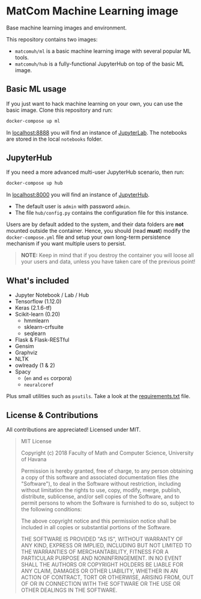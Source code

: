 # MatCom Machine Learning image

Base machine learning images and environment.

This repository contains two images:
* `matcomuh/ml` is a basic machine learning image with several popular ML tools.
* `matcomuh/hub` is a fully-functional JupyterHub on top of the basic ML image.

## Basic ML usage

If you just want to hack machine learning on your own, you can use the basic image.
Clone this repository and run:

```bash
docker-compose up ml
```

In [localhost:8888](http://localhost:8888) you will find an instance of [JupyterLab](https://github.com/jupyterlab/jupyterlab).
The notebooks are stored in the local `notebooks` folder.

## JupyterHub

If you need a more advanced multi-user JupyterHub scenario, then run:

```bash
docker-compose up hub
```

In [localhost:8000](http://localhost:8000) you will find an instance of [JupyterHub](https://github.com/jupyterhub/jupyterhub).
* The default user is `admin` with password `admin`.
* The file `hub/config.py` contains the configuration file for this instance.

Users are by default added to the system, and their data folders are **not** mounted outside the container.
Hence, you should (read **must**) modify the `docker-compose.yml` file and setup your own long-term persistence mechanism if you want multiple users to persist.

> **NOTE:** Keep in mind that if you destroy the container you will loose all your users and data, unless you have taken care of the previous point!

## What's included

* Jupyter Notebook / Lab / Hub
* Tensorflow (1.12.0)
* Keras (2.1.6-tf)
* Scikit-learn (0.20)
  * hmmlearn
  * sklearn-crfsuite
  * seqlearn
* Flask & Flask-RESTful
* Gensim
* Graphviz
* NLTK
* owlready (1 & 2)
* Spacy
  * (`en` and `es` corpora)
  * `neuralcoref`

Plus small utilities such as `psutils`. Take a look at the [requirements.txt](requirements.txt) file.

## License & Contributions

All contributions are appreciated! Licensed under MIT.

> MIT License
>
> Copyright (c) 2018 Faculty of Math and Computer Science, University of Havana
>
> Permission is hereby granted, free of charge, to any person obtaining a copy
> of this software and associated documentation files (the "Software"), to deal
> in the Software without restriction, including without limitation the rights
> to use, copy, modify, merge, publish, distribute, sublicense, and/or sell
> copies of the Software, and to permit persons to whom the Software is
> furnished to do so, subject to the following conditions:
>
> The above copyright notice and this permission notice shall be included in all
> copies or substantial portions of the Software.
>
> THE SOFTWARE IS PROVIDED "AS IS", WITHOUT WARRANTY OF ANY KIND, EXPRESS OR
> IMPLIED, INCLUDING BUT NOT LIMITED TO THE WARRANTIES OF MERCHANTABILITY,
> FITNESS FOR A PARTICULAR PURPOSE AND NONINFRINGEMENT. IN NO EVENT SHALL THE
> AUTHORS OR COPYRIGHT HOLDERS BE LIABLE FOR ANY CLAIM, DAMAGES OR OTHER
> LIABILITY, WHETHER IN AN ACTION OF CONTRACT, TORT OR OTHERWISE, ARISING FROM,
> OUT OF OR IN CONNECTION WITH THE SOFTWARE OR THE USE OR OTHER DEALINGS IN THE
> SOFTWARE.
